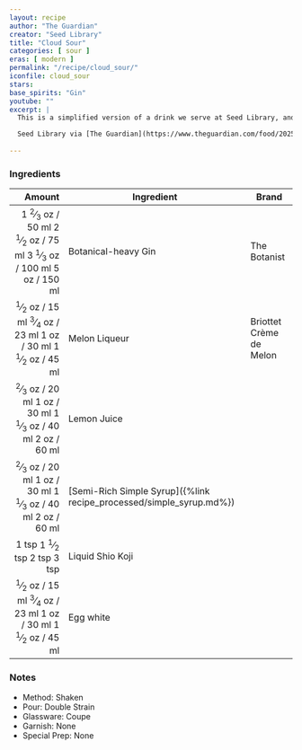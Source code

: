 ```yaml
---
layout: recipe
author: "The Guardian"
creator: "Seed Library"
title: "Cloud Sour"
categories: [ sour ]
eras: [ modern ]
permalink: "/recipe/cloud_sour/"
iconfile: cloud_sour
stars: 
base_spirits: "Gin"
youtube: ""
excerpt: |
  This is a simplified version of a drink we serve at Seed Library, and its freshness makes it a lovely way to welcome the long-overdue arrival of spring. Shio koji is a funky, umami-rich Japanese ingredient made from fermented rice, and is more commonly used in marinades and for seasoning, much as miso and soy sauce are – look for it in specialist food stores and online.

  Seed Library via [The Guardian](https://www.theguardian.com/food/2025/mar/28/cocktail-of-the-week-seed-library-cloud-sour-recipe)
  
---
```


### Ingredients

| Amount | Ingredient                                                | Brand                   |
| -----: | --------------------------------------------------------- | ----------------------- |
|   <span class="onex active">1 <sup>2</sup>&frasl;<sub>3</sub> oz / 50 ml</span> <span class="onehalfx">2 <sup>1</sup>&frasl;<sub>2</sub> oz / 75 ml</span> <span class="twox">3 <sup>1</sup>&frasl;<sub>3</sub> oz / 100 ml</span> <span class="threex">5 oz / 150 ml</span>| Botanical-heavy Gin                                       | The Botanist            |
|   <span class="onex active"> <sup>1</sup>&frasl;<sub>2</sub> oz / 15 ml</span> <span class="onehalfx"> <sup>3</sup>&frasl;<sub>4</sub> oz / 23 ml</span> <span class="twox">1 oz / 30 ml</span> <span class="threex">1 <sup>1</sup>&frasl;<sub>2</sub> oz / 45 ml</span>| Melon Liqueur                                             | Briottet Crème de Melon |
|   <span class="onex active"> <sup>2</sup>&frasl;<sub>3</sub> oz / 20 ml</span> <span class="onehalfx">1 oz / 30 ml</span> <span class="twox">1 <sup>1</sup>&frasl;<sub>3</sub> oz / 40 ml</span> <span class="threex">2 oz / 60 ml</span>| Lemon Juice                                         |
|   <span class="onex active"> <sup>2</sup>&frasl;<sub>3</sub> oz / 20 ml</span> <span class="onehalfx">1 oz / 30 ml</span> <span class="twox">1 <sup>1</sup>&frasl;<sub>3</sub> oz / 40 ml</span> <span class="threex">2 oz / 60 ml</span>| [Semi-Rich Simple Syrup]({%link recipe_processed/simple_syrup.md%}) |
|  <span class="onex active">1 tsp </span> <span class="onehalfx">1 <sup>1</sup>&frasl;<sub>2</sub> tsp </span> <span class="twox">2 tsp </span> <span class="threex">3 tsp </span>| Liquid Shio Koji                                          |
|   <span class="onex active"> <sup>1</sup>&frasl;<sub>2</sub> oz / 15 ml</span> <span class="onehalfx"> <sup>3</sup>&frasl;<sub>4</sub> oz / 23 ml</span> <span class="twox">1 oz / 30 ml</span> <span class="threex">1 <sup>1</sup>&frasl;<sub>2</sub> oz / 45 ml</span>| Egg white                                                 |

### Notes

- Method: Shaken
- Pour: Double Strain
- Glassware: Coupe 
- Garnish: None
- Special Prep: None

    
<script type="application/ld+json">
{
  "@context": "https://schema.org",
  "@type": "Recipe",
  "author": {
    "@type": "Person",
    "name": "{{ page.author }}"
    },
  "image": "{%- for page in page.categories limit: 1 %}{% assign cat = site.data.categories | where: "slug", page | first %}{{ site.url }}{{ site.baseurl}}/assets/images/category_{{cat.slug}}.svg{% endfor -%}",
  "description": "{{ page.excerpt | strip_html | replace: '"', "'" }}",
  "recipeIngredient": [
  "50 ml Botanical-heavy Gin",
  "15 ml Melon Liqueur",
  "20 ml Lemon Juice",
  "20 ml Semi-Rich Simple Syrup",
  " 1 tsp Liquid Shio Koji ",
  "15 ml Egg white"
    ],
  "name": "{{ page.title }}",
  "recipeInstructions": [
    {
      "@type": "HowToStep",
      "text": "- Method: Shaken"
    },
    {
      "@type": "HowToStep",
      "text": "- Pour: Double Strain"
    },
    {
      "@type": "HowToStep",
      "text": "- Glassware: Coupe "
    },
    {
      "@type": "HowToStep",
      "text": "- Garnish: None"
    },
    {
      "@type": "HowToStep",
      "text": "- Special Prep: None"
    }
    ],
  "recipeYield": "1 cocktail",
  "recipeCategory": "cocktail",
  {% if page.stars and site.data.ratings[page.iconfile].ratings -%}"aggregateRating": {
   "@type": "AggregateRating",
   "ratingValue": "{%- include stars_metadata.html %}",
   "bestRating": "5",
   "reviewCount": "2"}{%- endif %}
  "recipeCuisine": "global",
  "prepTime": "PT20M",
  "cookTime": "PT15S",
  "keywords": "{{ page.title }}, cocktail, {{ page.eras }}, {%- include category_metadata.html -%}, {%- include spirits_metadata.html -%}"
}
</script>

    
